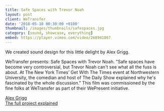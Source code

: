 ```yaml
---
title: Safe Spaces with Trevor Noah
layout: post
client: WeTransfer
date: '2018-05-10 00:30:00 +0100'
thumbnail: /images/thumbnails/safespaces.jpg
category: [sound, showcase, everything]
embed: https://player.vimeo.com/video/268941867
---
```


We created sound design for this little delight by Alex Grigg.

WeTransfer presents: Safe Spaces with Trevor Noah.
"Safe spaces have become very controversial, but Trevor Noah can't see what all the fuss is about. At The New York Times’ Get With The Times event at Northwestern University, the comedian and host of The Daily Show explained why he's fascinated by the whole discussion."
This film was commissioned by the fine folks at WeTransfer as part of their WePresent initiative.


[Alex Grigg](http://www.alexgrigg.com/)   
[The full project explained](https://wepresent.wetransfer.com/story/trevor-noah-alex-grigg/)   

